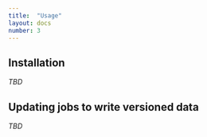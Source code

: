 ```yaml
---
title:  "Usage"
layout: docs
number: 3
---
```


## Installation

*TBD*

## Updating jobs to write versioned data

*TBD*
